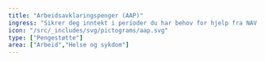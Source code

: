 ```yaml
---
title: "Arbeidsavklaringspenger (AAP)"
ingress: "Sikrer deg inntekt i perioder du har behov for hjelp fra NAV for å komme i eller beholde arbeid på grunn av sykdom eller skade."
icon: "/src/_includes/svg/pictograms/aap.svg"
type: ["Pengestøtte"]
area: ["Arbeid","Helse og sykdom"]
---
```

